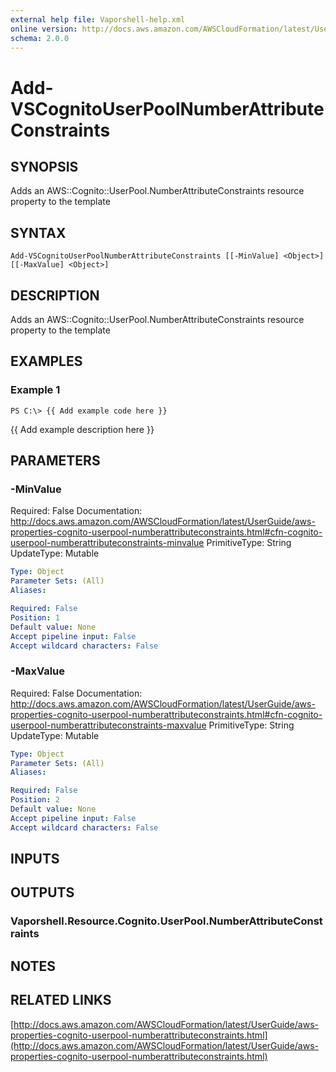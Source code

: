 ```yaml
---
external help file: Vaporshell-help.xml
online version: http://docs.aws.amazon.com/AWSCloudFormation/latest/UserGuide/aws-properties-cognito-userpool-numberattributeconstraints.html
schema: 2.0.0
---
```


# Add-VSCognitoUserPoolNumberAttributeConstraints

## SYNOPSIS
Adds an AWS::Cognito::UserPool.NumberAttributeConstraints resource property to the template

## SYNTAX

```
Add-VSCognitoUserPoolNumberAttributeConstraints [[-MinValue] <Object>] [[-MaxValue] <Object>]
```

## DESCRIPTION
Adds an AWS::Cognito::UserPool.NumberAttributeConstraints resource property to the template

## EXAMPLES

### Example 1
```
PS C:\> {{ Add example code here }}
```

{{ Add example description here }}

## PARAMETERS

### -MinValue
Required: False
Documentation: http://docs.aws.amazon.com/AWSCloudFormation/latest/UserGuide/aws-properties-cognito-userpool-numberattributeconstraints.html#cfn-cognito-userpool-numberattributeconstraints-minvalue
PrimitiveType: String
UpdateType: Mutable

```yaml
Type: Object
Parameter Sets: (All)
Aliases: 

Required: False
Position: 1
Default value: None
Accept pipeline input: False
Accept wildcard characters: False
```

### -MaxValue
Required: False
Documentation: http://docs.aws.amazon.com/AWSCloudFormation/latest/UserGuide/aws-properties-cognito-userpool-numberattributeconstraints.html#cfn-cognito-userpool-numberattributeconstraints-maxvalue
PrimitiveType: String
UpdateType: Mutable

```yaml
Type: Object
Parameter Sets: (All)
Aliases: 

Required: False
Position: 2
Default value: None
Accept pipeline input: False
Accept wildcard characters: False
```

## INPUTS

## OUTPUTS

### Vaporshell.Resource.Cognito.UserPool.NumberAttributeConstraints

## NOTES

## RELATED LINKS

[http://docs.aws.amazon.com/AWSCloudFormation/latest/UserGuide/aws-properties-cognito-userpool-numberattributeconstraints.html](http://docs.aws.amazon.com/AWSCloudFormation/latest/UserGuide/aws-properties-cognito-userpool-numberattributeconstraints.html)

